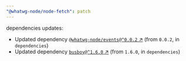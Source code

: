 ```yaml
---
"@whatwg-node/node-fetch": patch
---
```

dependencies updates:
  - Updated dependency [`@whatwg-node/events@^0.0.2` ↗︎](https://www.npmjs.com/package/@whatwg-node/events/v/0.0.2) (from `0.0.2`, in `dependencies`)
  - Updated dependency [`busboy@^1.6.0` ↗︎](https://www.npmjs.com/package/busboy/v/1.6.0) (from `1.6.0`, in `dependencies`)
